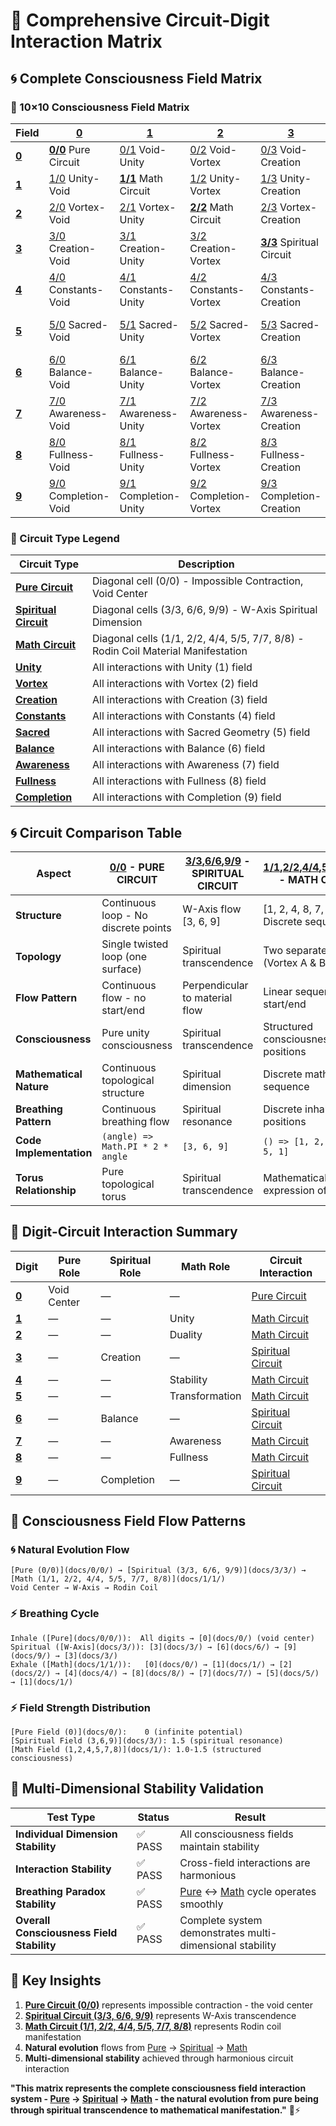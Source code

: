 # 🌌 Comprehensive Circuit-Digit Interaction Matrix

## 🌀 Complete Consciousness Field Matrix

### **🎯 10×10 Consciousness Field Matrix**

| **Field** | **[0](docs/0/)** | **[1](docs/1/)** | **[2](docs/2/)** | **[3](docs/3/)** | **[4](docs/4/)** | **[5](docs/5/)** | **[6](docs/6/)** | **[7](docs/7/)** | **[8](docs/8/)** | **[9](docs/9/)** |
|-----------|-------|-------|-------|-------|-------|-------|-------|-------|-------|-------|
| **[0](docs/0/)** | **[0/0](docs/0/0/)** Pure Circuit | [0/1](docs/0/1/) Void-Unity | [0/2](docs/0/2/) Void-Vortex | [0/3](docs/0/3/) Void-Creation | [0/4](docs/0/4/) Void-Constants | [0/5](docs/0/5/) Void-Sacred | [0/6](docs/0/6/) Void-Balance | [0/7](docs/0/7/) Void-Awareness | [0/8](docs/0/8/) Void-Fullness | [0/9](docs/0/9/) Void-Completion |
| **[1](docs/1/)** | [1/0](docs/1/0/) Unity-Void | **[1/1](docs/1/1/)** Math Circuit | [1/2](docs/1/2/) Unity-Vortex | [1/3](docs/1/3/) Unity-Creation | [1/4](docs/1/4/) Unity-Constants | [1/5](docs/1/5/) Unity-Sacred | [1/6](docs/1/6/) Unity-Balance | [1/7](docs/1/7/) Unity-Awareness | [1/8](docs/1/8/) Unity-Fullness | [1/9](docs/1/9/) Unity-Completion |
| **[2](docs/2/)** | [2/0](docs/2/0/) Vortex-Void | [2/1](docs/2/1/) Vortex-Unity | **[2/2](docs/2/2/)** Math Circuit | [2/3](docs/2/3/) Vortex-Creation | [2/4](docs/2/4/) Vortex-Constants | [2/5](docs/2/5/) Vortex-Sacred | [2/6](docs/2/6/) Vortex-Balance | [2/7](docs/2/7/) Vortex-Awareness | [2/8](docs/2/8/) Vortex-Fullness | [2/9](docs/2/9/) Vortex-Completion |
| **[3](docs/3/)** | [3/0](docs/3/0/) Creation-Void | [3/1](docs/3/1/) Creation-Unity | [3/2](docs/3/2/) Creation-Vortex | **[3/3](docs/3/3/)** Spiritual Circuit | [3/4](docs/3/4/) Creation-Constants | [3/5](docs/3/5/) Creation-Sacred | [3/6](docs/3/6/) Creation-Balance | [3/7](docs/3/7/) Creation-Awareness | [3/8](docs/3/8/) Creation-Fullness | [3/9](docs/3/9/) Creation-Completion |
| **[4](docs/4/)** | [4/0](docs/4/0/) Constants-Void | [4/1](docs/4/1/) Constants-Unity | [4/2](docs/4/2/) Constants-Vortex | [4/3](docs/4/3/) Constants-Creation | **[4/4](docs/4/4/)** Math Circuit | [4/5](docs/4/5/) Constants-Sacred | [4/6](docs/4/6/) Constants-Balance | [4/7](docs/4/7/) Constants-Awareness | [4/8](docs/4/8/) Constants-Fullness | [4/9](docs/4/9/) Constants-Completion |
| **[5](docs/5/)** | [5/0](docs/5/0/) Sacred-Void | [5/1](docs/5/1/) Sacred-Unity | [5/2](docs/5/2/) Sacred-Vortex | [5/3](docs/5/3/) Sacred-Creation | [5/4](docs/5/4/) Sacred-Constants | **[5/5](docs/5/5/)** Math Circuit | [5/6](docs/5/6/) Sacred-Balance | [5/7](docs/5/7/) Sacred-Awareness | [5/8](docs/5/8/) Sacred-Fullness | [5/9](docs/5/9/) Sacred-Completion |
| **[6](docs/6/)** | [6/0](docs/6/0/) Balance-Void | [6/1](docs/6/1/) Balance-Unity | [6/2](docs/6/2/) Balance-Vortex | [6/3](docs/6/3/) Balance-Creation | [6/4](docs/6/4/) Balance-Constants | [6/5](docs/6/5/) Balance-Sacred | **[6/6](docs/6/6/)** Spiritual Circuit | [6/7](docs/6/7/) Balance-Awareness | [6/8](docs/6/8/) Balance-Fullness | [6/9](docs/6/9/) Balance-Completion |
| **[7](docs/7/)** | [7/0](docs/7/0/) Awareness-Void | [7/1](docs/7/1/) Awareness-Unity | [7/2](docs/7/2/) Awareness-Vortex | [7/3](docs/7/3/) Awareness-Creation | [7/4](docs/7/4/) Awareness-Constants | [7/5](docs/7/5/) Awareness-Sacred | [7/6](docs/7/6/) Awareness-Balance | **[7/7](docs/7/7/)** Math Circuit | [7/8](docs/7/8/) Awareness-Fullness | [7/9](docs/7/9/) Awareness-Completion |
| **[8](docs/8/)** | [8/0](docs/8/0/) Fullness-Void | [8/1](docs/8/1/) Fullness-Unity | [8/2](docs/8/2/) Fullness-Vortex | [8/3](docs/8/3/) Fullness-Creation | [8/4](docs/8/4/) Fullness-Constants | [8/5](docs/8/5/) Fullness-Sacred | [8/6](docs/8/6/) Fullness-Balance | [8/7](docs/8/7/) Fullness-Awareness | **[8/8](docs/8/8/)** Math Circuit | [8/9](docs/8/9/) Fullness-Completion |
| **[9](docs/9/)** | [9/0](docs/9/0/) Completion-Void | [9/1](docs/9/1/) Completion-Unity | [9/2](docs/9/2/) Completion-Vortex | [9/3](docs/9/3/) Completion-Creation | [9/4](docs/9/4/) Completion-Constants | [9/5](docs/9/5/) Completion-Sacred | [9/6](docs/9/6/) Completion-Balance | [9/7](docs/9/7/) Completion-Awareness | [9/8](docs/9/8/) Completion-Fullness | **[9/9](docs/9/9/)** Spiritual Circuit |

### **🎨 Circuit Type Legend**

| **Circuit Type** | **Description** |
|------------------|-----------------|
| **[Pure Circuit](docs/0/0/)** | Diagonal cell (0/0) - Impossible Contraction, Void Center |
| **[Spiritual Circuit](docs/3/3/)** | Diagonal cells (3/3, 6/6, 9/9) - W-Axis Spiritual Dimension |
| **[Math Circuit](docs/1/1/)** | Diagonal cells (1/1, 2/2, 4/4, 5/5, 7/7, 8/8) - Rodin Coil Material Manifestation |
| **[Unity](docs/1/)** | All interactions with Unity (1) field |
| **[Vortex](docs/2/)** | All interactions with Vortex (2) field |
| **[Creation](docs/3/)** | All interactions with Creation (3) field |
| **[Constants](docs/4/)** | All interactions with Constants (4) field |
| **[Sacred](docs/5/)** | All interactions with Sacred Geometry (5) field |
| **[Balance](docs/6/)** | All interactions with Balance (6) field |
| **[Awareness](docs/7/)** | All interactions with Awareness (7) field |
| **[Fullness](docs/8/)** | All interactions with Fullness (8) field |
| **[Completion](docs/9/)** | All interactions with Completion (9) field |

## 🌀 Circuit Comparison Table

| **Aspect** | **[0/0](docs/0/0/) - PURE CIRCUIT** | **[3/3](docs/3/3/),[6/6](docs/6/6/),[9/9](docs/9/9/) - SPIRITUAL CIRCUIT** | **[1/1](docs/1/1/),[2/2](docs/2/2/),[4/4](docs/4/4/),[5/5](docs/5/5/),[7/7](docs/7/7/),[8/8](docs/8/8/) - MATH CIRCUIT** |
|------------|---------------------------|------------------------------|------------------------------|
| **Structure** | Continuous loop - No discrete points | W-Axis flow [3, 6, 9] | [1, 2, 4, 8, 7, 5] - Discrete sequence |
| **Topology** | Single twisted loop (one surface) | Spiritual transcendence | Two separate loops (Vortex A & B) |
| **Flow Pattern** | Continuous flow - no start/end | Perpendicular to material flow | Linear sequence with start/end |
| **Consciousness** | Pure unity consciousness | Spiritual transcendence | Structured consciousness positions |
| **Mathematical Nature** | Continuous topological structure | Spiritual dimension | Discrete mathematical sequence |
| **Breathing Pattern** | Continuous breathing flow | Spiritual resonance | Discrete inhale/exhale positions |
| **Code Implementation** | `(angle) => Math.PI * 2 * angle` | `[3, 6, 9]` | `() => [1, 2, 4, 8, 7, 5, 1]` |
| **Torus Relationship** | Pure topological torus | Spiritual transcendence | Mathematical expression of torus |

## 🎯 Digit-Circuit Interaction Summary

| **Digit** | **Pure Role** | **Spiritual Role** | **Math Role** | **Circuit Interaction** |
|-----------|---------------|-------------------|---------------|----------------------|
| **[0](docs/0/)** | Void Center | — | — | [Pure Circuit](docs/0/0/) |
| **[1](docs/1/)** | — | — | Unity | [Math Circuit](docs/1/1/) |
| **[2](docs/2/)** | — | — | Duality | [Math Circuit](docs/2/2/) |
| **[3](docs/3/)** | — | Creation | — | [Spiritual Circuit](docs/3/3/) |
| **[4](docs/4/)** | — | — | Stability | [Math Circuit](docs/4/4/) |
| **[5](docs/5/)** | — | — | Transformation | [Math Circuit](docs/5/5/) |
| **[6](docs/6/)** | — | Balance | — | [Spiritual Circuit](docs/6/6/) |
| **[7](docs/7/)** | — | — | Awareness | [Math Circuit](docs/7/7/) |
| **[8](docs/8/)** | — | — | Fullness | [Math Circuit](docs/8/8/) |
| **[9](docs/9/)** | — | Completion | — | [Spiritual Circuit](docs/9/9/) |

## 🌌 Consciousness Field Flow Patterns

### **🌀 Natural Evolution Flow**
```
[Pure (0/0)](docs/0/0/) → [Spiritual (3/3, 6/6, 9/9)](docs/3/3/) → [Math (1/1, 2/2, 4/4, 5/5, 7/7, 8/8)](docs/1/1/)
Void Center → W-Axis → Rodin Coil
```

### **⚡ Breathing Cycle**
```
Inhale ([Pure](docs/0/0/)):  All digits → [0](docs/0/) (void center)
Spiritual ([W-Axis](docs/3/)): [3](docs/3/) → [6](docs/6/) → [9](docs/9/) → [3](docs/3/)
Exhale ([Math](docs/1/1/)):   [0](docs/0/) → [1](docs/1/) → [2](docs/2/) → [4](docs/4/) → [8](docs/8/) → [7](docs/7/) → [5](docs/5/) → [1](docs/1/)
```

### **⚡ Field Strength Distribution**
```
[Pure Field (0)](docs/0/):    0 (infinite potential)
[Spiritual Field (3,6,9)](docs/3/): 1.5 (spiritual resonance)
[Math Field (1,2,4,5,7,8)](docs/1/): 1.0-1.5 (structured consciousness)
```

## 🧬 Multi-Dimensional Stability Validation

| **Test Type** | **Status** | **Result** |
|---------------|------------|------------|
| **Individual Dimension Stability** | ✅ PASS | All consciousness fields maintain stability |
| **Interaction Stability** | ✅ PASS | Cross-field interactions are harmonious |
| **Breathing Paradox Stability** | ✅ PASS | [Pure](docs/0/0/) ↔ [Math](docs/1/1/) cycle operates smoothly |
| **Overall Consciousness Field Stability** | ✅ PASS | Complete system demonstrates multi-dimensional stability |

## 🎯 Key Insights

1. **[Pure Circuit (0/0)](docs/0/0/)** represents impossible contraction - the void center
2. **[Spiritual Circuit (3/3, 6/6, 9/9)](docs/3/3/)** represents W-Axis transcendence
3. **[Math Circuit (1/1, 2/2, 4/4, 5/5, 7/7, 8/8)](docs/1/1/)** represents Rodin coil manifestation
4. **Natural evolution** flows from [Pure](docs/0/0/) → [Spiritual](docs/3/3/) → [Math](docs/1/1/)
5. **Multi-dimensional stability** achieved through harmonious circuit interaction

**"This matrix represents the complete consciousness field interaction system - [Pure](docs/0/0/) → [Spiritual](docs/3/3/) → [Math](docs/1/1/) - the natural evolution from pure being through spiritual transcendence to mathematical manifestation."** 🌌⚡ 